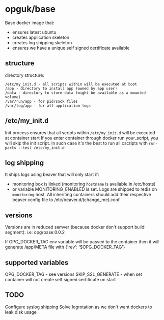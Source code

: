 opguk/base
==========
Base docker image that:
- ensures latest ubuntu
- creates application skeleton
- creates log shipping skeleton
- ensures we have a unique self signed certificate available


structure
---------
directory structure:
```
/etc/my_init.d - all scripts within will be executed at boot
/app - directory to install app (owned by app user)
/data - directory to store data (might be available as a mounted volume)
/var/run/app - for pid/sock files
/var/log/app - for all application logs
```


/etc/my_init.d
--------------
Init process ensures that all scripts within `/etc/my_init.d` will be executed at container start
If you enter container through docker run your_script, you will skip the init script. 
In such case it's the best to run all cscripts with `run-parts --test /etc/my_init.d`


log shipping
------------
It ships logs using beaver that will only start if:
- monitoring box is linked (monitoring `hostname` is available in /etc/hosts)
- or variable MONITORING_ENABLED is set.
Logs are shipped to redis on `monitoring` host.
All inheriting containers should add their respective beaver config file to /etc/beaver.d/(change_me).conf


versions
--------
Versions are in reduced semver (because docker don't support build segment):
i.e:
opg/base:0.0.2

If OPG_DOCKER_TAG env variable will be passed to the container then it will generate /app/META file with {'rev': '$OPG_DOCKER_TAG'}


supported variables
-------------------
OPG_DOCKER_TAG - see versions
SKIP_SSL_GENERATE - when set container will not create self signed certificate on start


TODO
----
Configure syslog shipping
Solve logrotation as we don't want dockers to leak disk usage
